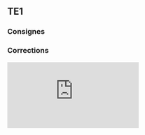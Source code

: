 ## TE1

### Consignes

    

### Corrections


![](https://raw.githubusercontent.com/gottburgm/Share/90ccbcaf8ee7883fbc14055e749111dc56c289a0/PGITF/MBT/Tests/2017-2018/PDF/TE1-CONSIGNES.pdf)

